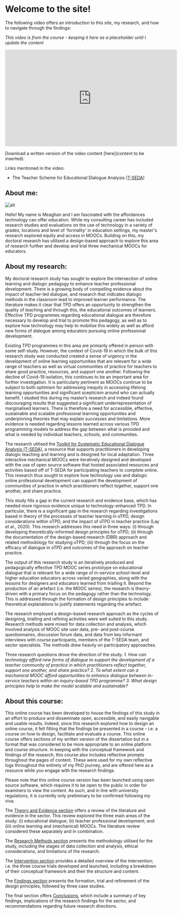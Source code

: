 # Welcome to the site!

The following video offers an introduction to this site, my research, and how to navigate through the findings:

*This video is from the course - keeping it here as a placeholder until I update the content*

<iframe width="560" height="315" src="https://www.youtube.com/embed/ezygcfPf0HI" title="YouTube video player" frameborder="0" allow="accelerometer; autoplay; clipboard-write; encrypted-media; gyroscope; picture-in-picture" allowfullscreen></iframe>

Download a written version of the video content [here](content to be inserted).

Links mentioned in the video:
* The Teacher Scheme for Educational Dialogue Analysis ([T-SEDA](https://www.educ.cam.ac.uk/research/programmes/tseda/))

## About me:

![alt](https://mbrugha.github.io/dissertation/img/meaghan.jpg)

Hello! My name is Meaghan and I am fascinated with the affordances technology can offer education. While my consulting career has included research studies and evaluations on the use of technology in a variety of grades, locations and level of 'formality' in education settings, my master's research explored equity and access in MOOCs. Building on this, my doctoral research has utilised a design-based approach to explore this area of research further and develop and trial three mechanical MOOCs for educators.

## About my research:
My doctoral research study has sought to explore the intersection of online learning and dialogic pedagogy to enhance teacher professional development. There is a growing body of compelling evidence about the impact of teacher-led dialogue, and research that indicates dialogic methods in the classroom lead to improved learner performance. The literature makes it clear that TPD offers an opportunity to strengthen the quality of teaching and through this, the educational outcomes of learners. Effective TPD programmes regarding educational dialogue are therefore necessary to develop and trial to promote this pedagogy, as well as to explore how technology may help to mobilise this widely as well as afford new forms of dialogue among educators pursuing online professional development.

Existing TPD programmes in this area are primarily offered in person with some self-study. However, the context of Covid-19 in which the bulk of this research study was conducted created a sense of urgency in the development of online learning opportunities that are relevant for a wide range of teachers as well as virtual communities of practice for teachers to share good practice, resources, and support one another. Following the decline of Covid-19 isolation, this continues to be an important area for further investigation. It is particularly pertinent as MOOCs continue to be subject to both optimism for addressing inequity in accessing lifelong learning opportunities and significant scepticism around who can actually benefit. I studied this during my master’s research and indeed found discouraging results that suggested a significant underrepresentation of marginalised learners. There is therefore a need for accessible, effective, sustainable and scalable professional learning opportunities and underpinning theories that may explain successes and limitations. More evidence is needed regarding lessons learned across various TPD programming models to address the gap between what is provided and what is needed by individual teachers, schools, and communities.

The research utilised the [Toolkit for Systematic Educational Dialogue Analysis (T-SEDA)](https://www.educ.cam.ac.uk/research/programmes/tseda/), a resource that supports practitioners in developing dialogic teaching and learning and is designed for local adaptation. Three interactive mechanical MOOCs were iteratively designed and developed with the use of open source software that hosted associated resources and activities based off of T-SEDA for participating teachers to complete online. This research thus sought to explore how technology use and dialogic online professional development can support the development of communities of practice in which practitioners reflect together, support one another, and share practice.

This study fills a gap in the current research and evidence base, which has needed more rigorous evidence unique to technology-enhanced TPD. In particular, there is a significant gap in the research regarding investigations based in theory of the processes of teacher learning in oTPD, design considerations within oTPD, and the impact of oTPD in teacher practice (Lay et al., 2020). This research addresses this need in three ways: (i) through developing theoretically-informed design principles for oTPD; (ii) through the documentation of the design-based research (DBR) approach and related methodology for studying oTPD; (iii) through the focus on the efficacy of dialogue in oTPD and outcomes of the approach on teacher practice.

The output of this research study is an iteratively produced and pedagogically effective TPD MOOC series prototype on educational dialogue that is relevant for a wide range of in-service school-level and higher education educators across varied geographies, along with the lessons for designers and educators learned from trialling it. Beyond the production of an artefact (i.e. the MOOC series), the research is theory-driven with a primary focus on the pedagogy rather than the technology. This is addressed through the formation of design principles to include theoretical explanations to justify statements regarding the artefact.

The research employed a design-based research approach as the cycles of designing, trialling and refining activities were well suited to this study. Research methods were mixed for data collection and analysis, which involved analysis of MOOC site user data, pre- and post-course questionnaires, discussion forum data, and data from key informant interviews with course participants, members of the T-SEDA team, and sector specialists. The methods drew heavily on participatory approaches.

Three research questions drove the direction of the study.
_1. How can technology afford new forms of dialogue to support the development of a teacher community of practice in which practitioners reflect together, support one another, and share practice?
2. To what extent can a mechanical MOOC afford opportunities to enhance dialogue between in-service teachers within an inquiry-based TPD programme?
3. What design principles help to make the model scalable and sustainable?_

## About this course:
This online course has been developed to house the findings of this study in an effort to produce and disseminate open, accessible, and easily navigable and usable results. Indeed, since this research explored how to design an online course, it felt fitting that the findings be presented in a course - i.e. a course on how to design, facilitate and evaluate a course. This online course offers sections of my written version of the dissertation but in a format that was considered to be more appropriate to an online platform and course structure. In keeping with the conceptual framework and findings of the research, this course also includes reflective prompts throughout the pages of content. These were used for my own reflective logs throughout the entirety of my PhD journey, and are offered here as a resource while you engage with the research findings.

Please note that this online course version has been launched using open source software, which requires it to be open to the public in order for examiners to view the content. As such, and in line with university regulations, it is currently only preliminary to be confirmed following my viva.

The [Theory and Evidence section](https://mbrugha.github.io/dissertation/modules/theory%20&%20evidence/theory-&-evidence/) offers a review of the literature and evidence in the sector. This review explored the three main areas of the study: (i) educational dialogue; (ii) teacher professional development; and (iii) online learning and (mechanical) MOOCs. The literature review considered these separately and in combination.

The [Research Methods section](https://mbrugha.github.io/dissertation/modules/research%20methods/research-methods/) presents the methodology utilised for the study, including the stages of data collection and analysis, ethical considerations, and limitations of the research.

The [Intervention section](https://mbrugha.github.io/dissertation/modules/intervention/trial1/) provides a detailed overview of the intervention; i.e. the three course trials developed and launched, including a breakdown of their conceptual framework and their the structure and content.

The [Findings section](https://mbrugha.github.io/dissertation/modules/findings/findings/) presents the formation, trial and refinement of the design principles, followed by three case studies.

The final section offers [Conclusions](https://mbrugha.github.io/dissertation/modules/conclusions/conclusions/), which include a summary of key findings, implications of the research findings for the sector, and recommendations regarding future research directions.
